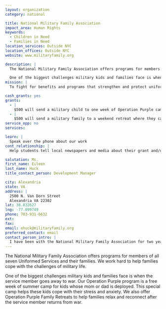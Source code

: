 ```yaml
---
layout: organization
category: national

title: National Military Family Association
impact_area: Human Rights
keywords: 
  - Children in Need
  - Families in Need
location_services: Outside NYC
location_offices: Outside NYC
website: www.militaryfamily.org

description: |
  The National Military Family Association offers programs for members of all seven Uniformed Services and their families.  We work hard to help families cope with the challenges of military life.  

  One of the biggest challenges military kids and families face is when the service member goes away to war.  Our Operation Purple program is a free week of summer camp for kids whose mom or dad is deployed. This special camp helps these kids cope with their stress and anxiety. We also offer Operation Purple Family Retreats to help families relax and reconnect after the service member returns from war.
mission: |
  To fight for benefits and programs that strengthen and protect uniformed services families and reflect the Nation’s respect for their Service.

cash_grants: yes
grants: 
  - |
    $500 will send a military child to one week of Operation Purple camp.
  - |
    $500 will send a military family to a weekend retreat where they can relax and reconnect after a deployment.
service_opp: no
services: 

learn: |
  Speak over the phone about our work
cont_relationship: |
  Help students tell local newspapers and media about their grant and/or project with us

salutation: Ms.
first_name: Eileen
last_name: Huck
title_contact_person: Development Manager

city: Alexandria
state: VA
address: |
  2500 N. Van Dorn Street  
  Alexandria VA 22302
lat: 38.832627
lng: -77.099749
phone: 703-931-6632
ext: 
fax: 
email: ehuck@militaryfamily.org
preferred_contact: email
contact_person_intro: |
  I have been with the National Military Family Association for two years.  Currently I work in the Development and Membership department, where I help raise money for our programs.  Before that, I helped run our Operation Purple Family Retreats for families who have been through the deployment of the service member.  I am married to a Navy officer and have two kids, ages 13 and 11.
---
```

The National Military Family Association offers programs for members of all seven Uniformed Services and their families.  We work hard to help families cope with the challenges of military life.  

One of the biggest challenges military kids and families face is when the service member goes away to war.  Our Operation Purple program is a free week of summer camp for kids whose mom or dad is deployed. This special camp helps these kids cope with their stress and anxiety. We also offer Operation Purple Family Retreats to help families relax and reconnect after the service member returns from war.